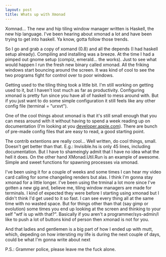 ```yaml
---
layout: post
title: Whats up with Xmonad
---
```

 
  Xomnad... The new and hip tiling window manager written is Haskell, the new hip language. I've been hearing about xmonad a lot and have been trying to get into haskell. Ya know, gotta follow those trends.

So I go and grab a copy of xomand (0.8) and all the depends (I had haskell setup already). Compiling and installing was a breeze. At the time I had a pimped out gnome setup (compiz, emerald... the works). Just to see what would happen I run the fresh new binary called xmonad. All the friking windows start bouncing around the screen. It was kind of cool to see the two programs fight for control over to poor windows.

<!--more-->

Getting used to the tiling thing took a little bit. I'm still working on getting used to it, but I haven't lost much as far as productivity. Configuring xmonad is pretty fun since you have all of haskell to mess around with. But if you just want to do some simple configuration it still feels like any other config file (terminal = "urxvt").

One of the cool things about xmonad is that it's still small enough that you can mess around with it without having to spend a week reading up on documentation (I'm looking at you  [developer.apple.com](http://developer.apple.com/)). There are bunch of pre-made config files that are easy to read, a good starting point.

The contrib extentions are really cool... Well written, do cool things, small. Doesn't get better than that. E.g.: Invisible.hs is only 45 lines, including documentation. But I have to shameingly admit that I have no idea what the hell it does. On the other hand XMonad.Util.Run is an example of awesome. Simple and sweet functions for spawning processes via xmonad.

I've been using it for a couple of weeks and some times I can hear my video card calling for some changeling renders but alas. I think I'm gonna stay xmonad for a little longer. I've been using the trminal a lot more since I've gotten a new gig and, believe me, tiling window managers are made for terminals. I kind of expected they were before I starting using xmonad but I didn't think I'd get used to it so fast. I can see every thing all at the same time with no wasted space. But for things other than that (say gimp or evolution) some times you end up looking at the screen and thinking to your self "wtf is up with that?". Basically if you aren't a programmer/sys-admin/I like to push a lot of buttons kind of person then xmonad is not for you.

And that ladies and gentlemen is a big part of how I ended up with mutt, which, depeding on how intersting my life is during the next couple of days, could be what I'm gonna write about next

P.S.: Grammer police, please leave me the fuck alone.

